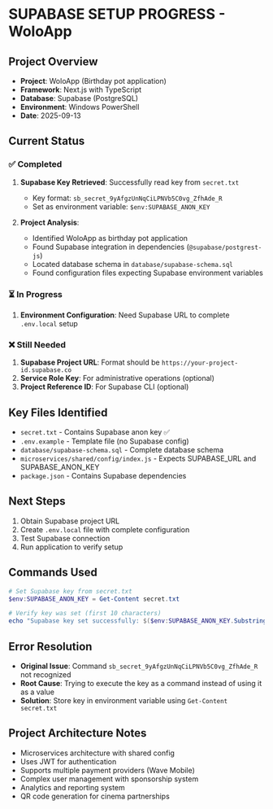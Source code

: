 # SUPABASE SETUP PROGRESS - WoloApp

## Project Overview
- **Project**: WoloApp (Birthday pot application)
- **Framework**: Next.js with TypeScript
- **Database**: Supabase (PostgreSQL)
- **Environment**: Windows PowerShell
- **Date**: 2025-09-13

## Current Status

### ✅ Completed
1. **Supabase Key Retrieved**: Successfully read key from `secret.txt`
   - Key format: `sb_secret_9yAfgzUnNqCiLPNVb5C0vg_ZfhAde_R`
   - Set as environment variable: `$env:SUPABASE_ANON_KEY`

2. **Project Analysis**: 
   - Identified WoloApp as birthday pot application
   - Found Supabase integration in dependencies (`@supabase/postgrest-js`)
   - Located database schema in `database/supabase-schema.sql`
   - Found configuration files expecting Supabase environment variables

### ⏳ In Progress
1. **Environment Configuration**: Need Supabase URL to complete `.env.local` setup

### ❌ Still Needed
1. **Supabase Project URL**: Format should be `https://your-project-id.supabase.co`
2. **Service Role Key**: For administrative operations (optional)
3. **Project Reference ID**: For Supabase CLI (optional)

## Key Files Identified
- `secret.txt` - Contains Supabase anon key ✅
- `.env.example` - Template file (no Supabase config)
- `database/supabase-schema.sql` - Complete database schema
- `microservices/shared/config/index.js` - Expects SUPABASE_URL and SUPABASE_ANON_KEY
- `package.json` - Contains Supabase dependencies

## Next Steps
1. Obtain Supabase project URL
2. Create `.env.local` file with complete configuration
3. Test Supabase connection
4. Run application to verify setup

## Commands Used
```powershell
# Set Supabase key from secret.txt
$env:SUPABASE_ANON_KEY = Get-Content secret.txt

# Verify key was set (first 10 characters)
echo "Supabase key set successfully: $($env:SUPABASE_ANON_KEY.Substring(0,10))..."
```

## Error Resolution
- **Original Issue**: Command `sb_secret_9yAfgzUnNqCiLPNVb5C0vg_ZfhAde_R` not recognized
- **Root Cause**: Trying to execute the key as a command instead of using it as a value
- **Solution**: Store key in environment variable using `Get-Content secret.txt`

## Project Architecture Notes
- Microservices architecture with shared config
- Uses JWT for authentication
- Supports multiple payment providers (Wave Mobile)
- Complex user management with sponsorship system
- Analytics and reporting system
- QR code generation for cinema partnerships